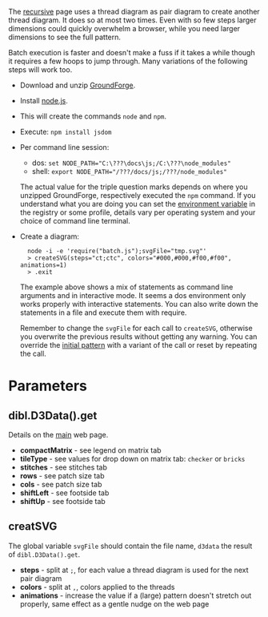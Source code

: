 The [recursive] page uses a thread diagram as pair diagram to create another thread diagram. It does so at most two times. Even with so few steps larger dimensions could quickly overwhelm a browser, while you need larger dimensions to see the full pattern.

Batch execution is faster and doesn't make a fuss if it takes a while though it requires a few hoops to jump through. Many variations of the following steps will work too.

* Download and unzip [GroundForge].
* Install [node.js].
* This will create the commands `node` and `npm`.
* Execute: `npm install jsdom`
* Per command line session:
  * dos: `set NODE_PATH="C:\???\docs\js;/C:\???\node_modules"`
  * shell: `export NODE_PATH="/???/docs/js;/???/node_modules"`

  The actual value for the triple question marks depends on where you unzipped GroundForge, respectively executed the `npm` command. If you understand what you are doing you can set the [environment variable] in the registry or some profile, details vary per operating system and your choice of command line terminal.
* Create a diagram:

        node -i -e 'require("batch.js");svgFile="tmp.svg"'            
        > createSVG(steps="ct;ctc", colors="#000,#000,#f00,#f00", animations=1)
        > .exit

  The example above shows a mix of statements as command line arguments and in interactive mode. It seems a dos environment only works properly with interactive statements. You can also write down the statements in a file and execute them with require.

  Remember to change the `svgFile` for each call to `createSVG`, otherwise you overwrite the previous results without getting any warning. You can override the [initial pattern] with a variant of the call or reset by repeating the call.

[environment variable]: https://en.wikipedia.org/wiki/Environment_variable
[node.js]: https://nodejs.org
[main]:https://d-bl.github.io/GroundForge/
[recursive]:https://d-bl.github.io/GroundForge/recursive.html
[initial pattern]: https://github.com/d-bl/GroundForge/blob/f2081625adfae862cf974dbcd25d73b3e836aec7/docs/js/batch.js#L65-L73
[GroundForge]: https://github.com/d-bl/GroundForge/archive/master.zip

Parameters
==========

dibl.D3Data().get
-----------------

Details on the [main] web page.

* **compactMatrix** - see legend on matrix tab
* **tileType** - see values for drop down on matrix tab: `checker` or `bricks`
* **stitches** - see stitches tab
* **rows** - see patch size tab
* **cols** - see patch size tab
* **shiftLeft** - see footside tab
* **shiftUp** - see footside tab

creatSVG
--------

The global variable `svgFile` should contain the file name, `d3data` the result of `dibl.D3Data().get`.

* **steps** - split at `;`, for each value a thread diagram is used for the next pair diagram
* **colors** - split at `,`, colors applied to the threads
* **animations** - increase the value if a (large) pattern doesn't stretch out properly, same effect as a gentle nudge on the web page
